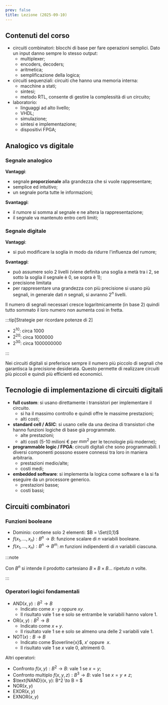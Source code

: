 ```yaml
---
prev: false
title: Lezione (2025-09-10)
---
```


## Contenuti del corso

- circuiti combinatori: blocchi di base per fare operazioni semplici. Dato un
  input danno sempre lo stesso output:
  - multiplexer;
  - encoders, decoders;
  - aritmetica;
  - semplificazione della logica;
- circuiti sequenziali: circuiti che hanno una memoria interna:
  - macchine a stati;
  - sintesi;
  - metodo RTL, consente di gestire la complessità di un circuito;
- laboratorio:
  - linguaggi ad alto livello;
  - VHDL;
  - simulazione;
  - sintesi e implementazione;
  - dispositivi FPGA;

## Analogico vs digitale

### Segnale analogico

**Vantaggi**:

- segnale **proporzionale** alla grandezza che si vuole rappresentare;
- semplice ed intuitivo;
- un segnale porta tutte le informazioni;

**Svantaggi**:

- il rumore si somma al segnale e ne altera la rappresentazione;
- il segnale va mantenuto entro certi limiti;

### Segnale digitale

**Vantaggi**:

- si può modificare la soglia in modo da ridurre l'influenza del rumore;

**Svantaggi**:

- può assumere solo 2 livelli (viene definita una soglia a metà tra i 2, se
  sotto la soglia il segnale è 0, se sopra è 1);
- precisione limitata
- per rappresentare una grandezza con più precisione si usano più segnali, in
  generale dati $n$ segnali, si avranno $2^n$ livelli.

Il numero di segnali necessari cresce logaritmicamente (in base 2) quindi tutto
sommato il loro numero non aumenta così in fretta.

:::tip[Strategie per ricordare potenze di 2]

- $2^{10}$: circa $1000$
- $2^{20}$: circa $1000000$
- $2^{30}$: circa $1000000000$

:::

Nei circuiti digitali si preferisce sempre il numero più piccolo di segnali che
garantisca la precisione desiderata. Questo permette di realizzare circuiti più
piccoli e quindi più efficienti ed economici.

## Tecnologie di implementazione di circuiti digitali

- **full custom**: si usano direttamente i transistori per implementare il
  circuito.
  - si ha il massimo controllo e quindi offre le massime prestazioni;
  - alti costi;
- **standard cell / ASIC**: si usano celle da una decina di transistori che
  hanno funzioni logiche di base già programmate.
  - alte prestazioni;
  - alti costi (5-10 milioni € per $mm^2$ per le tecnologie più moderne);
- **programmable logic / FPGA**: circuiti digitali che sono programmabili. I
  diversi componenti possono essere connessi tra loro in maniera arbitraria.
  - prestazioni medio/alte;
  - costi medi;
- **embedded software**: si implementa la logica come software e la si fa
  eseguire da un processore generico.
  - prestazioni basse;
  - costi bassi;

## Circuiti combinatori

### Funzioni booleane

- Dominio: contiene solo 2 elementi: $B = \Set{0,1}$
- $f(x_1, \ldots, x_n): B^n \to B$: funzione scalare di $n$ variabili booleane.
- $f(x_1, \ldots, x_n): B^n \to B^m$: $m$ funzioni indipendenti di $n$ variabili
  ciascuna.

:::note

Con $B^n$ si intende il prodotto cartesiano $B \times B \times B \ldots$
ripetuto $n$ volte.

:::

### Operatori logici fondamentali

- $\text{AND}(x, y): B^2 \to B$
  - Indicato come $x \cdot y$ oppure $xy$.
  - Il risultato vale 1 se e solo se entrambe le variabili hanno valore 1.
- $\text{OR}(x, y): B^2 \to B$
  - Indicato come $x + y$.
  - Il risultato vale 1 se e solo se almeno una delle 2 variabili vale 1.
- $\text{NOT}(x): B \to B$
  - Indicato come $\overline{x}$, $x'$ oppure $~x$.
  - Il risultato vale 1 se $x$ vale 0, altrimenti 0.

Altri operatori:

- Confronto $f(x, y): B^2 \to B$: vale 1 se $x = y$;
- Confronto multiplo $f(x, y, z): B^3 \to B$: vale 1 se $x = y \neq z$;
- $\text{NAND}(x, y): B^2 \to B = $
- $\text{NOR}(x, y)$
- $\text{EXOR}(x, y)$
- $\text{EXNOR}(x, y)$
